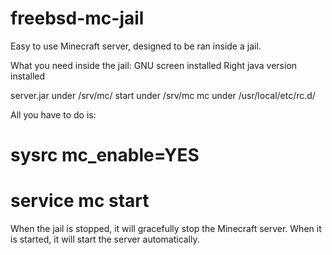 # freebsd-mc-jail
Easy to use Minecraft server, designed to be ran inside a jail.

What you need inside the jail:
GNU screen installed
Right java version installed

server.jar under /srv/mc/
start under /srv/mc
mc under /usr/local/etc/rc.d/

All you have to do is:
# sysrc mc_enable=YES
# service mc start

When the jail is stopped, it will gracefully stop the Minecraft server. When it is started, it will start the server automatically.
